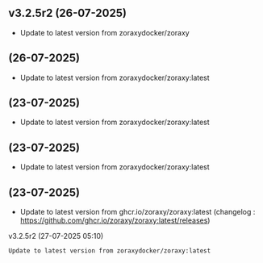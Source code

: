 
## v3.2.5r2 (26-07-2025)
- Update to latest version from zoraxydocker/zoraxy

##  (26-07-2025)
- Update to latest version from zoraxydocker/zoraxy:latest

##  (23-07-2025)
- Update to latest version from zoraxydocker/zoraxy:latest

##  (23-07-2025)
- Update to latest version from zoraxydocker/zoraxy:latest

##  (23-07-2025)
- Update to latest version from ghcr.io/zoraxy/zoraxy:latest (changelog : https://github.com/ghcr.io/zoraxy/zoraxy:latest/releases)

v3.2.5r2 (27-07-2025 05:10)

    Update to latest version from zoraxydocker/zoraxy:latest

